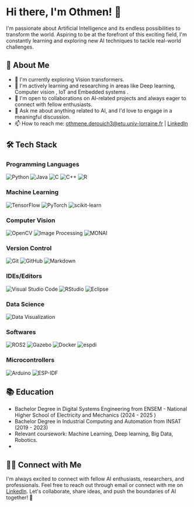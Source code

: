 
<!---
Othmen-Derouiche/Othmen-Derouiche is a ✨ special ✨ repository because its `README.md` (this file) appears on your GitHub profile.
You can click the Preview link to take a look at your changes.
--->
# Hi there, I'm Othmen! 👋

I'm passionate about Artificial Intelligence and its endless possibilities to transform the world. Aspiring to be at the forefront of this exciting field, I'm constantly learning and exploring new AI techniques to tackle real-world challenges.

## 🚀 About Me
- 🔭 I'm currently exploring Vision transformers.
- 🌱 I'm actively learning and researching in areas like Deep learning, Computer vision , IoT and Embedded systems .
- 👯 I'm open to collaborations on AI-related projects and always eager to connect with fellow enthusiasts.
- 💬 Ask me about anything related to AI, and I'd love to engage in a meaningful discussion.
- 📫 How to reach me: [othmene.derouich3@etu.univ-lorraine.fr](mailto:othmene.derouich3@etu.univ-lorraine.fr) | [LinkedIn](http://www.linkedin.com/in/othmen-derouiche/)

## 🛠 Tech Stack
### Programming Languages
![Python](https://img.shields.io/badge/-Python-3776AB?style=flat-square&logo=python&logoColor=white)
![Java](https://img.shields.io/badge/-Java-007396?style=flat-square&logo=java&logoColor=white)
![C](https://img.shields.io/badge/-C-A8B9CC?style=flat-square&logo=c&logoColor=black)
![C++](https://img.shields.io/badge/-C++-00599C?style=flat-square&logo=c%2B%2B&logoColor=white)
![R](https://img.shields.io/badge/-R-276DC3?style=flat-square&logo=r&logoColor=white)
### Machine Learning
![TensorFlow](https://img.shields.io/badge/-TensorFlow-FF6F00?style=flat-square&logo=tensorflow&logoColor=white)
![PyTorch](https://img.shields.io/badge/-PyTorch-EE4C2C?style=flat-square&logo=pytorch&logoColor=white)
![scikit-learn](https://img.shields.io/badge/-scikit--learn-F7931E?style=flat-square&logo=scikit-learn&logoColor=white)
### Computer Vision
![OpenCV](https://img.shields.io/badge/-OpenCV-5C3EE8?style=flat-square&logo=opencv&logoColor=white)
![Image Processing](https://img.shields.io/badge/-Image%20Processing-787878?style=flat-square)
![MONAI](https://img.shields.io/badge/-MONAI-FF4500?style=flat-square)
### Version Control
![Git](https://img.shields.io/badge/-Git-F05032?style=flat-square&logo=git&logoColor=white)
![GitHub](https://img.shields.io/badge/-GitHub-181717?style=flat-square&logo=github&logoColor=white)
![Markdown](https://img.shields.io/badge/-Markdown-000000?style=flat-square&logo=markdown&logoColor=white)
### IDEs/Editors
![Visual Studio Code](https://img.shields.io/badge/-VS_Code-007ACC?style=flat-square&logo=visual-studio-code&logoColor=white)
![RStudio](https://img.shields.io/badge/-RStudio-75AADB?style=flat-square&logo=rstudio&logoColor=white)
![Eclipse](https://img.shields.io/badge/-Eclipse-2C2255?style=flat-square&logo=eclipse&logoColor=white)
### Data Science
![Data Visualization](https://img.shields.io/badge/-Data%20Visualization-FF6F61?style=flat-square)
### Softwares
![ROS2](https://img.shields.io/badge/-ROS2-22314E?style=flat-square)
![Gazebo](https://img.shields.io/badge/-Gazebo-744DB4?style=flat-square)
![Docker](https://img.shields.io/badge/-Docker-2496ED?style=flat-square&logo=docker&logoColor=white)
![espdi](https://img.shields.io/badge/-espdi-4B0082?style=flat-square)
### Microcontrollers
![Arduino](https://img.shields.io/badge/-Arduino-00979D?style=flat-square&logo=arduino&logoColor=white)
![ESP-IDF](https://img.shields.io/badge/-ESP--IDF-333333?style=flat-square)

## 📚 Education
- Bachelor Degree in Digital Systems Engineering from ENSEM - National Higher School of Electricity and Mechanics (2024 - 2025 )
- Bachelor Degree in Industrial Computing and Automation from INSAT (2019 - 2023)
- Relevant coursework: Machine Learning, Deep learning, Big Data, Robotics.
- 
## 🤝🏻 Connect with Me
I'm always excited to connect with fellow AI enthusiasts, researchers, and professionals. Feel free to reach out through email or connect with me on [LinkedIn](http://www.linkedin.com/in/othmen-derouiche/). 
Let's collaborate, share ideas, and push the boundaries of AI together! 🤖
